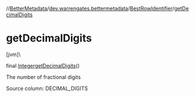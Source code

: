 //[BetterMetadata](../../../index.md)/[dev.warrengates.bettermetadata](../index.md)/[BestRowIdentifier](index.md)/[getDecimalDigits](get-decimal-digits.md)

# getDecimalDigits

[jvm]\

final [Integer](https://docs.oracle.com/javase/8/docs/api/java/lang/Integer.html)[getDecimalDigits](get-decimal-digits.md)()

The number of fractional digits

Source column: DECIMAL_DIGITS
